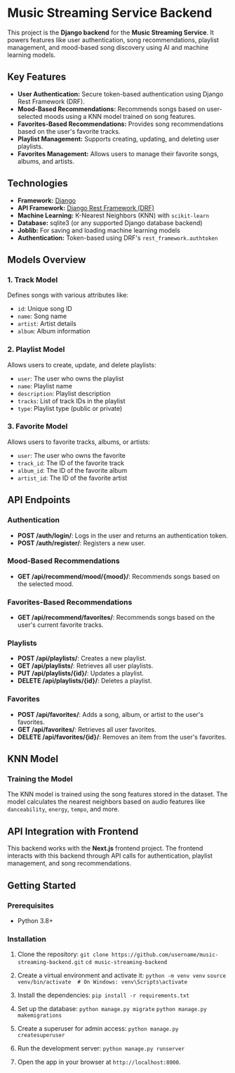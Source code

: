 # Music Streaming Service Backend

This project is the **Django backend** for the **Music Streaming Service**. It powers features like user authentication, song recommendations, playlist management, and mood-based song discovery using AI and machine learning models.

## Key Features

- **User Authentication:** Secure token-based authentication using Django Rest Framework (DRF).
- **Mood-Based Recommendations:** Recommends songs based on user-selected moods using a KNN model trained on song features.
- **Favorites-Based Recommendations:** Provides song recommendations based on the user's favorite tracks.
- **Playlist Management:** Supports creating, updating, and deleting user playlists.
- **Favorites Management:** Allows users to manage their favorite songs, albums, and artists.

## Technologies

- **Framework:** [Django](https://www.djangoproject.com/)
- **API Framework:** [Django Rest Framework (DRF)](https://www.django-rest-framework.org/)
- **Machine Learning:** K-Nearest Neighbors (KNN) with `scikit-learn`
- **Database:** sqlite3 (or any supported Django database backend)
- **Joblib:** For saving and loading machine learning models
- **Authentication:** Token-based using DRF's `rest_framework.authtoken`


## Models Overview

### 1. Track Model
Defines songs with various attributes like:
- `id`: Unique song ID
- `name`: Song name
- `artist`: Artist details
- `album`: Album information

### 2. Playlist Model
Allows users to create, update, and delete playlists:
- `user`: The user who owns the playlist
- `name`: Playlist name
- `description`: Playlist description
- `tracks`: List of track IDs in the playlist
- `type`: Playlist type (public or private)

### 3. Favorite Model
Allows users to favorite tracks, albums, or artists:
- `user`: The user who owns the favorite
- `track_id`: The ID of the favorite track
- `album_id`: The ID of the favorite album
- `artist_id`: The ID of the favorite artist

## API Endpoints

### Authentication
- **POST /auth/login/**: Logs in the user and returns an authentication token.
- **POST /auth/register/**: Registers a new user.

### Mood-Based Recommendations
- **GET /api/recommend/mood/{mood}/**: Recommends songs based on the selected mood.

### Favorites-Based Recommendations
- **GET /api/recommend/favorites/**: Recommends songs based on the user's current favorite tracks.

### Playlists
- **POST /api/playlists/**: Creates a new playlist.
- **GET /api/playlists/**: Retrieves all user playlists.
- **PUT /api/playlists/{id}/**: Updates a playlist.
- **DELETE /api/playlists/{id}/**: Deletes a playlist.

### Favorites
- **POST /api/favorites/**: Adds a song, album, or artist to the user's favorites.
- **GET /api/favorites/**: Retrieves all user favorites.
- **DELETE /api/favorites/{id}/**: Removes an item from the user's favorites.

## KNN Model

### Training the Model
The KNN model is trained using the song features stored in the dataset. The model calculates the nearest neighbors based on audio features like `danceability`, `energy`, `tempo`, and more.

## API Integration with Frontend

This backend works with the **Next.js** frontend project. The frontend interacts with this backend through API calls for authentication, playlist management, and song recommendations.

## Getting Started

### Prerequisites

- Python 3.8+

### Installation

1. Clone the repository:
	`git clone https://github.com/username/music-streaming-backend.git`
	`cd music-streaming-backend`
	
2. Create a virtual environment and activate it:
	 `python -m venv venv`
	`source venv/bin/activate  # On Windows: venv\Scripts\activate`
	
3. Install the dependencies:
	`pip install -r requirements.txt`
	
4. Set up the database:
	`python manage.py migrate`
	`python manage.py makemigrations`
	
5. Create a superuser for admin access:
	`python manage.py createsuperuser`
	
6. Run the development server:
	`python manage.py runserver`
	
7. Open the app in your browser at `http://localhost:8000`.
